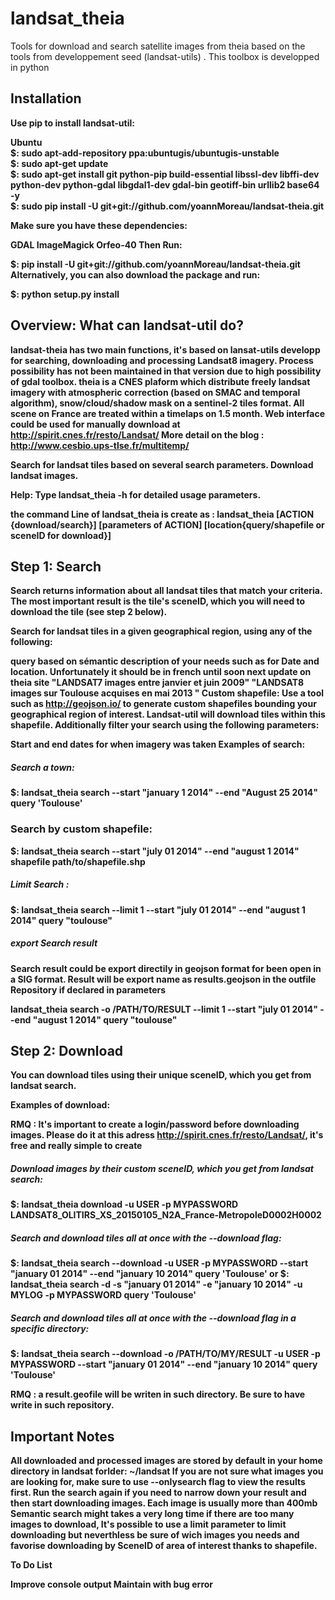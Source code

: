 # landsat_theia
Tools for download and search satellite images from theia based on the tools from developpement seed (landsat-utils)
. This toolbox is developped in python

<h2>Installation<b></h2>

Use pip to install landsat-util:

<b>Ubuntu</b><br>
$: sudo apt-add-repository ppa:ubuntugis/ubuntugis-unstable <br>
$: sudo apt-get update <br>
$: sudo apt-get install git python-pip build-essential libssl-dev libffi-dev python-dev python-gdal libgdal1-dev gdal-bin  geotiff-bin urllib2 base64 -y <br>
$: sudo pip install -U git+git://github.com/yoannMoreau/landsat-theia.git <br>


Make sure you have these dependencies:

GDAL
ImageMagick
Orfeo-40
Then Run:

$: pip install -U  git+git://github.com/yoannMoreau/landsat-theia.git
Alternatively, you can also download the package and run:

$: python setup.py install

<h2>Overview: What can landsat-util do?</h2>

landsat-theia has two main functions, it's based on lansat-utils developp for searching, downloading and processing Landsat8 imagery. Process possibility has not been maintained in that version due to high possibility of gdal toolbox. theia is a CNES plaform which distribute freely landsat imagery with atmospheric correction (based on SMAC and temporal algorithm), snow/cloud/shadow mask on a sentinel-2 tiles format. All scene on France are treated within a timelaps on 1.5 month.
Web interface could be used for manually download at http://spirit.cnes.fr/resto/Landsat/
More detail on the blog : http://www.cesbio.ups-tlse.fr/multitemp/

Search for landsat tiles based on several search parameters.
Download landsat images.

Help: Type landsat_theia -h for detailed usage parameters.

the command Line of landsat_theia is create as :
<b>landsat_theia [ACTION {download/search}] [parameters of ACTION] [location{query/shapefile or sceneID for download}]</b>

<h2>Step 1: Search</h2>

Search returns information about all landsat tiles that match your criteria. The most important result is the tile's sceneID, which you will need to download the tile (see step 2 below).

Search for landsat tiles in a given geographical region, using any of the following:

query based on sémantic description of your needs such as 
for Date and location. Unfortunately it should be in french until soon next update on theia site
"LANDSAT7 images entre janvier et juin 2009"
"LANDSAT8 images sur  Toulouse acquises en mai 2013 "
Custom shapefile: Use a tool such as http://geojson.io/ to generate custom shapefiles bounding your geographical region of interest. Landsat-util will download tiles within this shapefile.
Additionally filter your search using the following parameters:

Start and end dates for when imagery was taken
Examples of search:

<h5>Search a town:</h5>

$: landsat_theia search --start "january 1 2014" --end "August 25 2014" query 'Toulouse'

<h3>Search by custom shapefile:</h3>

$: landsat_theia search  --start "july 01 2014" --end "august 1 2014" shapefile path/to/shapefile.shp

<h5>Limit Search :</h5>

$: landsat_theia search  --limit 1 --start "july 01 2014" --end "august 1 2014" query "toulouse"

<h5>export Search result </h5>
Search result could be export directily in geojson format for been open in a SIG format. Result will be export name as  
results.geojson in the outfile Repository if declared in parameters

landsat_theia search  -o /PATH/TO/RESULT --limit 1 --start "july 01 2014" --end "august 1 2014" query "toulouse" 

<h2>Step 2: Download</h2>

You can download tiles using their unique sceneID, which you get from landsat search.

Examples of download:

RMQ : It's important to create a login/password before downloading images. Please do it at this adress http://spirit.cnes.fr/resto/Landsat/, it's free and really simple to create 

<h5>Download images by their custom sceneID, which you get from landsat search: </h5>
$: landsat_theia download  -u  USER -p MYPASSWORD LANDSAT8_OLITIRS_XS_20150105_N2A_France-MetropoleD0002H0002

<h5>Search and download tiles all at once with the --download flag: </h5>
$: landsat_theia search --download -u  USER -p MYPASSWORD --start "january 01 2014" --end "january 10 2014"  query 'Toulouse'
or
$: landsat_theia search -d -s "january 01 2014" -e "january 10 2014"  -u  MYLOG -p MYPASSWORD query 'Toulouse'

<h5>Search and download tiles all at once with the --download flag in a specific directory:</h5>
$: landsat_theia search --download  -o /PATH/TO/MY/RESULT -u USER -p MYPASSWORD --start "january 01 2014" --end "january 10 2014"  query 'Toulouse'

RMQ : a result.geofile will be writen in such directory. Be sure to have write in such repository.


<h2>Important Notes </h2>

All downloaded and processed images are stored by default in your home directory in landsat forlder: ~/landsat
If you are not sure what images you are looking for, make sure to use --onlysearch flag to view the results first. Run the search again if you need to narrow down your result and then start downloading images. Each image is usually more than 400mb Semantic search might takes a very long time if there are too many images to download, It's possible to use a limit parameter to limit downloading but neverthless be sure of wich images you needs and favorise downloading by SceneID of area of interest thanks to shapefile.

To Do List

Improve console output
Maintain with bug error 
